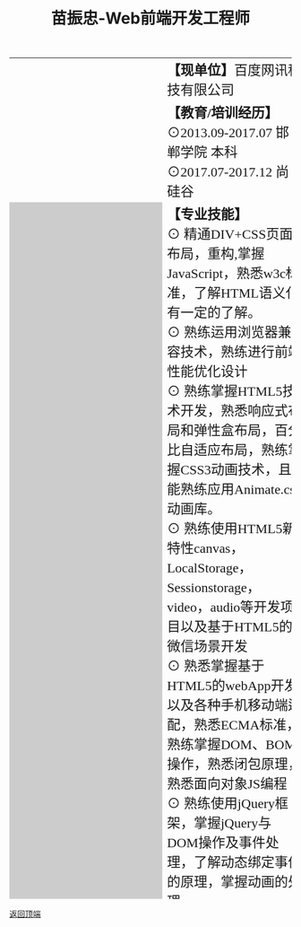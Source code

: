 <a href="top"></a>
<h1><center>苗振忠-Web前端开发工程师</center></h1>
<table align="center" width="750" height="1500" border="0" cellpadding="0" cellspacing="0">
<tr>
<td width="250" rowspan="2" background="22.jpg"></td>
<td width="500"><font face="华文隶书" size="+2"><b>【现单位】</b>百度网讯科技有限公司</font></td>
</tr>
<tr>
<td><font face="华文隶书" size="+2"><b>【教育/培训经历】</b><br />
⊙2013.09-2017.07   邯郸学院 本科
 ⊙2017.07-2017.12   尚硅谷
</font>
</td>
</tr>
<tr>
<td rowspan="9" bgcolor="#CCCCCC"><font color="#000000" face="华文行楷" size="+2"><i>姓名：  苗振忠<br /><br />
性别：男<br /><br />
年龄：25<br /><br />
学历：本科<br /><br />
政治面貌：共青团员<br /><br />
籍贯：河北邯郸<br /><br />
毕业院校：邯郸学院<br /><br />
专业：嵌入式系统工程<br /><br />
身体状况：健康<br /><br />
婚姻状况：未婚<br /><br /><br /><br /><br /><br /><br /><br /><br /><br /><br /><br /><br />
手机：15652380707<br /><br />
QQ：1635235014<br /><br />
邮箱：miaozhenzhong@sina.com<br /><br />
博客名：<a href="https://blog.csdn.net/miaozhenzhong/" target="_blank">圆静居士的博客</a>
</i>
</font>
</td>
<td><font face="华文隶书" size="+2"><b>【专业技能】</b><br />
⊙ 精通DIV+CSS页面布局，重构,掌握JavaScript，熟悉w3c标准，了解HTML语义化有一定的了解。<br />
⊙ 熟练运用浏览器兼容技术，熟练进行前端性能优化设计<br />
⊙ 熟练掌握HTML5技术开发，熟悉响应式布局和弹性盒布局，百分比自适应布局，熟练掌握CSS3动画技术，且能熟练应用Animate.css动画库。<br />
⊙ 熟练使用HTML5新特性canvas，LocalStorage，Sessionstorage，video，audio等开发项目以及基于HTML5的微信场景开发<br />
⊙ 熟悉掌握基于HTML5的webApp开发以及各种手机移动端适配，熟悉ECMA标准，熟练掌握DOM、BOM操作，熟悉闭包原理，熟悉面向对象JS编程<br />
⊙ 熟练使用jQuery框架，掌握jQuery与DOM操作及事件处理，了解动态绑定事件的原理，掌握动画的处理。<br />
⊙ 熟悉使用Zepto、Swiper、iScroll、Touch、BootStrap了解sea.js、vue.js,Require.js、等流行框架<br />
⊙ 掌握Css类库Sass技术、Less技术、Gulp构建化工具，了解node.js,react.js,angular.js以及MVC&amp;MVVM设计模式与模块化开发流程。r />
⊙ 熟练使用HBuilder，nodepad++，Sublime，Photoshop，Dreamwaver，Fireworks等相关开发工具，熟悉Git版本管理，熟练webpack，babel等编译工具<br />
⊙ 熟练运用浏览器兼容技术，熟练进行前端性能优化设计<br />
⊙ 熟练运用浏览器兼容技术，熟练进行前端性能优化设计<br />
⊙ 熟练运用浏览器兼容技术，熟练进行前端性能优化设计<br />
</font>
</td>
</tr>
<tr>
 <tr>
<td><font face="华文隶书" size="+2"><b>【参加的大型活动】</b><br />
⊙2015年全国大学生数学建模比赛<br />
⊙2015年校消防运动会<br />
⊙2015年全国大学生创新创业竞赛<br />
</font>
</td>
</tr>
<td><font face="华文隶书" size="+2"><b>【奖励情况】</b><br />
⊙2013-2014学年校优秀学生、优秀团员，校一等奖学金：<br />
 ⊙2015-2016学年校优秀学生、系优秀团员，校一等奖学金：<br /> 
⊙2015年全国大学生数学建模竞赛省二等奖;<br />
⊙2014-2015学年宿舍获得校文明宿舍、温馨宿舍。<br />
</font>
</td>
</tr>
 <tr>
<td><font face="华文隶书" size="+2"><b>【参加的大型活动】</b><br />
⊙2015年全国大学生数学建模比赛<br />
⊙2015年校消防运动会<br />
⊙2015年全国大学生创新创业竞赛<br />
</font>
</td>
</tr>
<tr>
<td><font face="华文隶书" size="+2"><b>【技能专长】</b><br />
⊙计算机：熟练运用Word、Excel、Power Point、Access等处理问题<br />
⊙能够运用lingo、Spss等软件处理简单问题<br />\
</font>
</td>
</tr>
<tr>
<td><font face="华文隶书" size="+2"><b>【兴趣爱好】</b><br />
⊙阅读优美散文以及热血小说<br />
⊙唱歌<br />
⊙打篮球、羽毛球<br />
</font>
</td>
</tr>
<tr>
<td><font face="华文隶书" size="+2"><b>【自我评价】</b><br />
⊙勤于思考，尝试用新方法解决问题：<br />
⊙吃苦耐劳，对工作认真严谨，做事踏实稳重：<br />
⊙有上进心，待人宽厚：<br />
⊙乐于助人，有很强的团队合作意识：思维敏捷，有一定的独立处理问题能力。<br />
</font>
</td>
</tr>
<tr>
<td><font face="华文隶书" size="+2"><b>【人生格言】</b><br />
天行健，君子以自强不息：地势坤，君子以厚德载物。
</font>
</td>
</tr>
<tr>
<td><font face="华文隶书" size="+2"><b>【求职意向】</b><br />
现职：应届毕业生<br />
理想职位：⊙吃苦耐劳型，如银行职员：<br />
⊙团队合作意识型<br />
⊙跟统计学有关的职位或者兼职：<br />
</font>
</td>
</tr>
<tr>
<td align="right" valign="bottom"><font face="华文隶书" size="+1">（简历到此结束，感谢您阅览，祝您心情愉快！）</font></td>
</tr><br />


</table>
<a href="#top">返回顶端</a>
